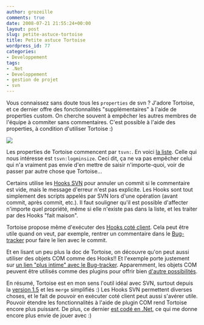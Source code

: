 ```yaml
---
author: grozeille
comments: true
date: 2008-07-21 21:55:24+00:00
layout: post
slug: petite-astuce-tortoise
title: Petite astuce Tortoise
wordpress_id: 77
categories:
- Developpement
tags:
- .Net
- Developpement
- gestion de projet
- svn
---
```


Vous connaissez sans doute tous les `properties` de svn ?
J'adore Tortoise, et ce dernier offre des fonctionnalités "supplémentaires" à l'aide de properties custom.
On cherche souvent à empêcher les autres membres de l'équipe à commiter sans commentaires. C'est possible à l'aide des properties, à condition d'utiliser Tortoise :)

[![](http://grozeille.files.wordpress.com/2008/07/tortoisesvnminlogsize.png?w=300)](http://grozeille.files.wordpress.com/2008/07/tortoisesvnminlogsize.png)
<!-- more -->
Les properties de Tortoise commencent par `tsvn:`. En voici [la liste](http://tortoisesvn.net/docs/release/TortoiseSVN_fr/tsvn-dug-propertypage.html#tsvn-dug-propertypage-tsvn-props).
Celle qui nous intéresse est `tsvn:logminsize`. Ceci dit, ça ne va pas empêcher celui qui n'a vraiment pas envie d'en mettre de saisir n'importe-quoi, voir de passer par autre chose que Tortoise...

Certains utilise les [Hooks SVN](http://tortoisesvn.net/docs/release/TortoiseSVN_fr/tsvn-repository-hooks.html) pour annuler un commit si le commentaire est vide, mais le message d'erreur n'est pas explicite. Les Hooks sont tout simplement des scripts appelés par SVN lors d'une opération (avant commit, après commit, etc.).
Il faut souligner qu'il est possible d'affecter n'importe quel propriété, même si elle n'existe pas dans la liste, et les traiter par des Hooks "fait maison".

Tortoise propose même d'exécuter des [Hooks coté client](http://tortoisesvn.net/docs/release/TortoiseSVN_fr/tsvn-dug-settings.html#tsvn-dug-settings-hooks). Cela peut être utile quand on veut, par exemple, rentrer un commentaire dans le [Bug-tracker](http://en.wikipedia.org/wiki/Bugtracker) pour faire le lien avec le commit.

Et en lisant un peu plus la doc de Tortoise, on découvre qu'on peut aussi utiliser des objets COM comme des Hooks!! Et l'exemple porte justement sur [un lien "plus intime" avec le Bug-tracker](http://tortoisesvn.net/docs/release/TortoiseSVN_fr/tsvn-dug-settings.html#tsvn-dug-settings-hooks-issuetracker). Apparemment, les objets COM peuvent être utilisés comme des plugins pour offrir bien [d'autre possibilités](http://tortoisesvn.net/docs/release/TortoiseSVN_fr/tsvn-dug-bugtracker.html#tsvn-dug-bugtracker-ref).

En résumé, Tortoise est en mon sens l'outil idéal avec SVN, surtout depuis la [version 1.5](http://tortoisesvn.net/downloads) et les `merge` simplifiés :)
Les Hooks SVN permettent diverses choses, et le fait de pouvoir en exécuter coté client peut aussi s'avérer utile. Pouvoir étendre les fonctionnalités à l'aide de plugin COM rend Tortoise encore plus puissant. De plus, ce dernier [est codé en .Net](http://tortoisesvn.tigris.org/svn/tortoisesvn/trunk/), ce qui me donne encore plus envie de jouer avec :)

